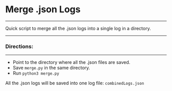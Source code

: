 # Merge .json Logs 
---
Quick script to merge all the .json logs into a single log in a directory.

---
### Directions:
---
* Point to the directory where all the .json files are saved.
* Save `merge.py` in the same directory.
* Run `python3 merge.py`

All the .json logs will be saved into one log file: `combinedLogs.json`
